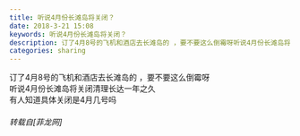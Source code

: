 ```yaml
---
title: 听说4月份长滩岛将关闭？
date: 2018-3-21 15:08
keywords: 听说4月份长滩岛将关闭？
description: 订了4月8号的飞机和酒店去长滩岛的 ，要不要这么倒霉呀听说4月份长滩岛将关闭清理长达一年之久有人知道具体关闭是4月几号吗
categories: sharing
---
```

<td class="t_f" id="postmessage_1200905">

订了4月8号的飞机和酒店去长滩岛的 ，要不要这么倒霉呀<img alt="" border="0" onclick="" onmouseover="" smilieid="146" src="static/image/smiley/default/curse.gif"/><br/>
听说4月份长滩岛将关闭清理长达一年之久<br/>
有人知道具体关闭是4月几号吗</td>
###### 转载自[菲龙网]